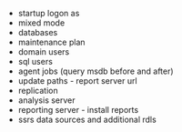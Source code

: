 * startup logon as
* mixed mode
* databases
* maintenance plan
* domain users
* sql users
* agent jobs (query msdb before and after)
* update paths - report server url
* replication
* analysis server
* reporting server - install reports
* ssrs data sources and additional rdls
